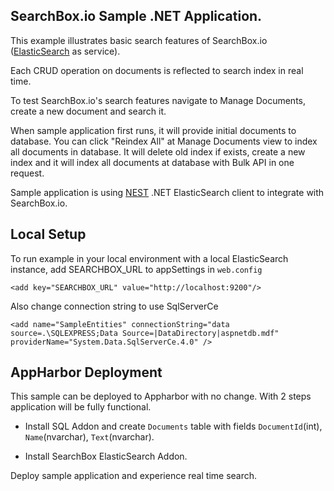 ﻿## SearchBox.io Sample .NET Application.

This example illustrates basic search features of SearchBox.io ([ElasticSearch](http://www.elasticsearch.org) as service).

Each CRUD operation on documents is reflected to search index in real time.

To test SearchBox.io's search features navigate to Manage Documents, create a new document and search it.

When sample application first runs, it will provide initial documents to database. You can click "Reindex All" at Manage Documents view to index all documents in database. It will delete old index if exists, create a new index and it will index all documents at database with Bulk API in one request.

Sample application is using [NEST](https://github.com/Mpdreamz/NEST) .NET ElasticSearch client to integrate with SearchBox.io.


## Local Setup

To run example in your local environment with a local ElasticSearch instance, add SEARCHBOX_URL to appSettings in `web.config`

    <add key="SEARCHBOX_URL" value="http://localhost:9200"/>

Also change connection string to use SqlServerCe

    <add name="SampleEntities" connectionString="data source=.\SQLEXPRESS;Data Source=|DataDirectory|aspnetdb.mdf" providerName="System.Data.SqlServerCe.4.0" />


## AppHarbor Deployment

This sample can be deployed to Appharbor with no change. With 2 steps application will be fully functional.

* Install SQL Addon and create `Documents` table with fields `DocumentId`(int), `Name`(nvarchar), `Text`(nvarchar).

* Install SearchBox ElasticSearch Addon.

Deploy sample application and experience real time search.